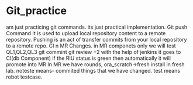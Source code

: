 # Git_practice
am just practicing git commands. its just practical implementation.
Git push Command
It is used to upload local repository content to a remote repository. Pushing is an act of transfer commits from your local repository to a remote repo. 
CI n MR Changes.
in MR componets only we will test QL1,QL2,QL3
git commint
git review +2
with the help of jenkins it goes to CI(db Component)
if the RIU status is green then automatically it will promote into MR
In MR we have rounds, ora_scratch->fresh install in fresh lab. noteste means- commited things that we have changed. test means robot testcase.
